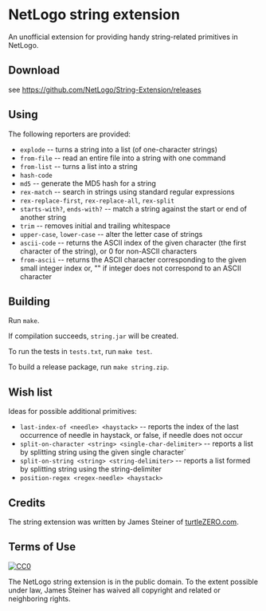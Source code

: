 # NetLogo string extension

An unofficial extension for providing handy string-related primitives in NetLogo.

## Download

see https://github.com/NetLogo/String-Extension/releases

## Using

The following reporters are provided:

 * `explode` -- turns a string into a list (of one-character strings)
 * `from-file` -- read an entire file into a string with one command
 * `from-list` -- turns a list into a string
 * `hash-code`
 * `md5` -- generate the MD5 hash for a string
 * `rex-match` -- search in strings using standard regular expressions
 * `rex-replace-first`, `rex-replace-all`, `rex-split`
 * `starts-with?`, `ends-with?` -- match a string against the start or end of another string
 * `trim` -- removes initial and trailing whitespace
 * `upper-case`, `lower-case` -- alter the letter case of strings
 * `ascii-code` -- returns the ASCII index of the given character (the first character of the string), or 0 for non-ASCII characters
 * `from-ascii` -- returns the ASCII character corresponding to the given small integer index or, "" if integer does not correspond to an ASCII character

## Building

Run `make`.

If compilation succeeds, `string.jar` will be created.

To run the tests in `tests.txt`, run `make test`.

To build a release package, run `make string.zip`.

## Wish list

Ideas for possible additional primitives:

 * `last-index-of <needle> <haystack>` -- reports the index of the last occurrence of needle in haystack, or false, if needle does not occur
 * `split-on-character <string> <single-char-delimiter>` -- reports a list by splitting string using the given single character`
 * `split-on-string <string> <string-delimiter>` -- reports a list formed by splitting string using the string-delimiter
 * `position-regex <regex-needle> <haystack>`

## Credits

The string extension was written by James Steiner of [turtleZERO.com](http://turtlezero.com/).

## Terms of Use

[![CC0](http://i.creativecommons.org/p/zero/1.0/88x31.png)](http://creativecommons.org/publicdomain/zero/1.0/)

The NetLogo string extension is in the public domain.  To the extent possible under law, James Steiner has waived all copyright and related or neighboring rights.
